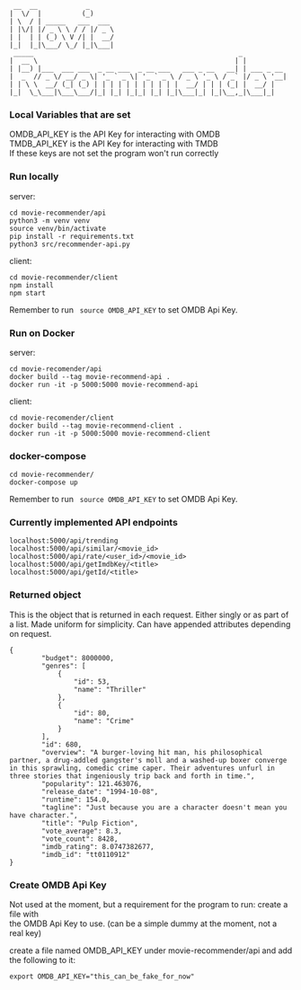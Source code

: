 ```
 __  __            _      
|  \/  |          (_)     
| \  / | _____   ___  ___ 
| |\/| |/ _ \ \ / / |/ _ \
| |  | | (_) \ V /| |  __/
|_|  |_|\___/ \_/ |_|\___|
 _____                                                   _           
|  __ \                                                 | |          
| |__) |___  ___ ___  _ __ ___  _ __ ___   ___ _ __   __| | ___ _ __ 
|  _  // _ \/ __/ _ \| '_ ` _ \| '_ ` _ \ / _ \ '_ \ / _` |/ _ \ '__|
| | \ \  __/ (_| (_) | | | | | | | | | | |  __/ | | | (_| |  __/ |   
|_|  \_\___|\___\___/|_| |_| |_|_| |_| |_|\___|_| |_|\__,_|\___|_|   

```

### Local Variables that are set
OMDB_API_KEY is the API Key for interacting with OMDB<br />
TMDB_API_KEY is the API Key for interacting with TMDB<br />
If these keys are not set the program won't run correctly<br />

### Run locally
server:
```
cd movie-recommender/api
python3 -m venv venv
source venv/bin/activate
pip install -r requirements.txt
python3 src/recommender-api.py
```
client:
```
cd movie-recommender/client
npm install
npm start
```

Remember to run ``` source OMDB_API_KEY``` to set OMDB Api Key.

### Run on Docker
server:
```
cd movie-recomender/api
docker build --tag movie-recommend-api .
docker run -it -p 5000:5000 movie-recommend-api
```
client:
```
cd movie-recomender/client
docker build --tag movie-recommend-client .
docker run -it -p 5000:5000 movie-recommend-client
```

### docker-compose
```
cd movie-recommender/
docker-compose up
```
Remember to run ``` source OMDB_API_KEY``` to set OMDB Api Key.

### Currently implemented API endpoints
```
localhost:5000/api/trending
localhost:5000/api/similar/<movie_id>
localhost:5000/api/rate/<user_id>/<movie_id>
localhost:5000/api/getImdbKey/<title>
localhost:5000/api/getId/<title>
```

### Returned object
This is the object that is returned in each request. Either singly or as part of a list. Made uniform for simplicity. Can have appended attributes depending on request.
```
{
        "budget": 8000000,
        "genres": [
            {
                "id": 53,
                "name": "Thriller"
            },
            {
                "id": 80,
                "name": "Crime"
            }
        ],
        "id": 680,
        "overview": "A burger-loving hit man, his philosophical partner, a drug-addled gangster's moll and a washed-up boxer converge in this sprawling, comedic crime caper. Their adventures unfurl in three stories that ingeniously trip back and forth in time.",
        "popularity": 121.463076,
        "release_date": "1994-10-08",
        "runtime": 154.0,
        "tagline": "Just because you are a character doesn't mean you have character.",
        "title": "Pulp Fiction",
        "vote_average": 8.3,
        "vote_count": 8428,
        "imdb_rating": 8.0747382677,
        "imdb_id": "tt0110912"
}
```


### Create OMDB Api Key
Not used at the moment, but a requirement for the program to run: create a file with<br />
the OMDB Api Key to use. (can be a simple dummy at the moment, not a real key)<br />

create a file named OMDB_API_KEY under movie-recommender/api and add the following to it:
```
export OMDB_API_KEY="this_can_be_fake_for_now"
```
